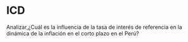 # ICD
Analizar,¿Cuál es la influencia de la tasa de interés de referencia en la dinámica de la inflación en el corto plazo en el Perú?
